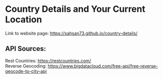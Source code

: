 # Country Details and Your Current Location

Link to website page: <https://sahsan73.github.io/country-details/>

## API Sources:
Rest Countries: <https://restcountries.com/>   
Reverse Geocoding: <https://www.bigdatacloud.com/free-api/free-reverse-geocode-to-city-api>
